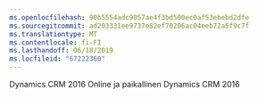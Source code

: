 ```yaml
---
ms.openlocfilehash: 90b5554adc9057ae4f3bd500ec0af53ebebd2dfe
ms.sourcegitcommit: ad203331ee9737e82ef70206ac04eeb72a5f9c7f
ms.translationtype: MT
ms.contentlocale: fi-FI
ms.lasthandoff: 06/18/2019
ms.locfileid: "67222360"
---
```

Dynamics CRM 2016 Online ja paikallinen Dynamics CRM 2016